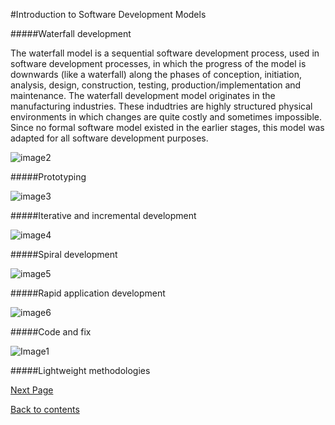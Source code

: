 #Introduction to Software Development Models

#####Waterfall development

The waterfall model is a sequential software development process, used in software development processes, in which the progress of the model is downwards (like a waterfall) along the phases of conception, initiation, analysis, design, construction, testing, production/implementation and maintenance.
The waterfall development model originates in the manufacturing industries. These indudtries are highly structured physical environments in which changes are quite costly and sometimes impossible. Since no formal software model existed in the earlier stages, this model was adapted for all software development purposes.

![image2](http://enlogica.com/wp-content/uploads/2012/02/waterfall-method.gif)

#####Prototyping

![image3](http://image.slidesharecdn.com/softwareengineeringleture4-140213062705-phpapp01/95/software-engineering-leture4-12-638.jpg?cb=1392272912)

#####Iterative and incremental development

![image4](http://www.voltreach.com/uploadedimages/iterative-model.jpg)

#####Spiral development

![image5](https://www.google.com/search?q=spiral+development&espv=2&biw=1280&bih=595&source=lnms&tbm=isch&sa=X&ved=0ahUKEwj0zO_3p9rJAhVh44MKHWebALMQ_AUIBigB#imgrc=3MpqgN9l8CuYBM%3A)

#####Rapid application development

![image6](http://javatechig.com/wp-content/uploads/2012/02/rapid-appliation-development.png)

#####Code and fix

![Image1](http://www.ciamberlini.it/wp-content/uploads/2013/02/codefix.png)

#####Lightweight methodologies

[Next Page](https://github.com/Krithika-Balan2290/Rational-Unified-Process/blob/master/docs/unified.md)

[Back to contents](https://github.com/Krithika-Balan2290/Rational-Unified-Process/blob/master/Index.md)
